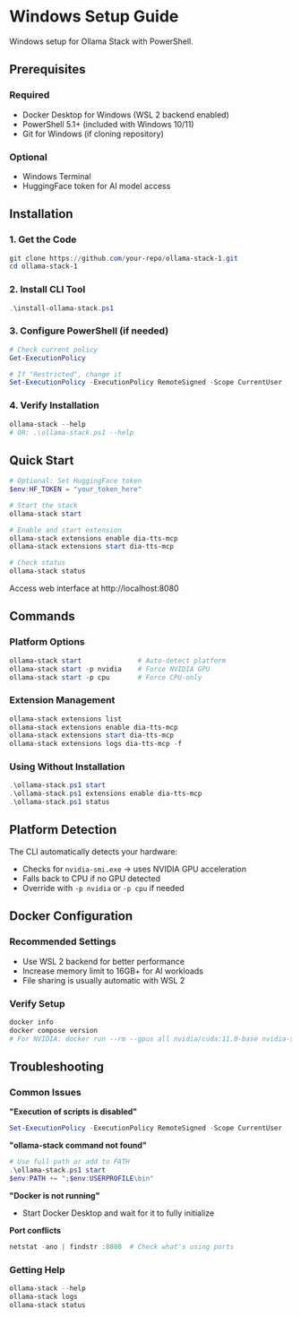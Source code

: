 # Windows Setup Guide

Windows setup for Ollama Stack with PowerShell.

## Prerequisites

### Required
- Docker Desktop for Windows (WSL 2 backend enabled)
- PowerShell 5.1+ (included with Windows 10/11)
- Git for Windows (if cloning repository)

### Optional
- Windows Terminal
- HuggingFace token for AI model access

## Installation

### 1. Get the Code
```powershell
git clone https://github.com/your-repo/ollama-stack-1.git
cd ollama-stack-1
```

### 2. Install CLI Tool
```powershell
.\install-ollama-stack.ps1
```

### 3. Configure PowerShell (if needed)
```powershell
# Check current policy
Get-ExecutionPolicy

# If "Restricted", change it
Set-ExecutionPolicy -ExecutionPolicy RemoteSigned -Scope CurrentUser
```

### 4. Verify Installation
```powershell
ollama-stack --help
# OR: .\ollama-stack.ps1 --help
```

## Quick Start

```powershell
# Optional: Set HuggingFace token
$env:HF_TOKEN = "your_token_here"

# Start the stack
ollama-stack start

# Enable and start extension
ollama-stack extensions enable dia-tts-mcp
ollama-stack extensions start dia-tts-mcp

# Check status
ollama-stack status
```

Access web interface at http://localhost:8080

## Commands

### Platform Options
```powershell
ollama-stack start              # Auto-detect platform
ollama-stack start -p nvidia    # Force NVIDIA GPU
ollama-stack start -p cpu       # Force CPU-only
```

### Extension Management
```powershell
ollama-stack extensions list
ollama-stack extensions enable dia-tts-mcp
ollama-stack extensions start dia-tts-mcp
ollama-stack extensions logs dia-tts-mcp -f
```

### Using Without Installation
```powershell
.\ollama-stack.ps1 start
.\ollama-stack.ps1 extensions enable dia-tts-mcp
.\ollama-stack.ps1 status
```

## Platform Detection

The CLI automatically detects your hardware:
- Checks for `nvidia-smi.exe` → uses NVIDIA GPU acceleration
- Falls back to CPU if no GPU detected
- Override with `-p nvidia` or `-p cpu` if needed

## Docker Configuration

### Recommended Settings
- Use WSL 2 backend for better performance
- Increase memory limit to 16GB+ for AI workloads
- File sharing is usually automatic with WSL 2

### Verify Setup
```powershell
docker info
docker compose version
# For NVIDIA: docker run --rm --gpus all nvidia/cuda:11.0-base nvidia-smi
```

## Troubleshooting

### Common Issues

**"Execution of scripts is disabled"**
```powershell
Set-ExecutionPolicy -ExecutionPolicy RemoteSigned -Scope CurrentUser
```

**"ollama-stack command not found"**
```powershell
# Use full path or add to PATH
.\ollama-stack.ps1 start
$env:PATH += ";$env:USERPROFILE\bin"
```

**"Docker is not running"**
- Start Docker Desktop and wait for it to fully initialize

**Port conflicts**
```powershell
netstat -ano | findstr :8080  # Check what's using ports
```

### Getting Help
```powershell
ollama-stack --help
ollama-stack logs
ollama-stack status
``` 